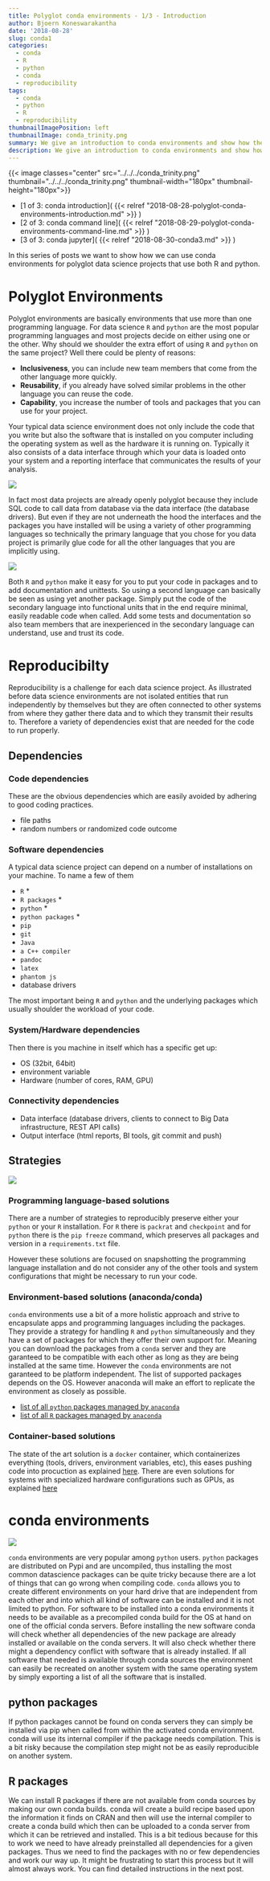 ```yaml
---
title: Polyglot conda environments - 1/3 - Introduction
author: Bjoern Koneswarakantha
date: '2018-08-28'
slug: conda1
categories:
  - conda
  - R
  - python
  - conda
  - reproducibility
tags:
  - conda
  - python
  - R
  - reproducibility
thumbnailImagePosition: left
thumbnailImage: conda_trinity.png
summary: We give an introduction to conda environments and show how they can be used to maintain reproducibility in polyglot data projects using both R and python.
description: We give an introduction to conda environments and show how they can be used to maintain reproducibility in polyglot data projects using both R and python.
---
```


{{< image classes="center" src="../../../conda_trinity.png" thumbnail="../../../conda_trinity.png" thumbnail-width="180px" thumbnail-height="180px">}}


- [1 of 3: conda introduction]( {{< relref "2018-08-28-polyglot-conda-environments-introduction.md" >}}  )
- [2 of 3: conda command line]( {{< relref "2018-08-29-polyglot-conda-environments-command-line.md" >}}  )
- [3 of 3: conda jupyter]( {{< relref "2018-08-30-conda3.md" >}}  )

<!-- toc -->

In this series of posts we want to show how we can use conda environments for polyglot data science projects that use both
R and python.

# Polyglot Environments

Polyglot environments are basically environments that use more than one programming language. For data science `R` and
`python` are the most popular programming languages and most projects decide on either using one or the other. Why should
we shoulder the extra effort of using `R` and `python` on the same project? Well there could be plenty of reasons:

- **Inclusiveness**, you can include new team members that come from the other language more quickly.
- **Reusability**, if you already have solved similar problems in the other language you can reuse the code.
- **Capability**, you increase the number of tools and packages that you can use for your project.

Your typical data science environment does not only include the code that you write but also the software that is
installed on you computer including the operating system as well as the hardware it is running on.
Typically it also consists of a data interface through which your data is loaded onto your system
and a reporting interface that communicates the results of your analysis.

![](slide1.png)

In fact most data projects are already openly polyglot because they include SQL code to call data from
database via the data interface (the database drivers). But even if they are not underneath
the hood the interfaces and the packages you have installed will be using a variety of other
programming languages so technically the primary language that you chose for you data project
is primarily glue code for all the other languages that you are implicitly using.

![](slide2.png)

Both `R` and `python` make it easy for you to put your code in packages and to add documentation
and unittests. So using a second language can basically be seen as using yet another package.
Simply put the code of the secondary language into functional units that in the end require
minimal, easily readable code when called. Add some tests and documentation so also team members
that are inexperienced in the secondary language can understand, use and trust its code.

# Reproducibilty

Reproducibility is a challenge for each data science project. As illustrated before data science
environments are not isolated entities that run independently by themselves but they
are often connected to other systems from where they gather there data and to which they transmit
their results to. Therefore a variety of dependencies exist that are needed for the code to run properly.

## Dependencies

### Code dependencies
These are the obvious dependencies which are easily avoided by adhering to good coding practices.

- file paths
- random numbers or randomized code outcome

### Software dependencies
 A typical data science project can depend on a number of installations on your machine. To name a few of them

- `R` *
- `R packages` *
- `python` *
- `python packages` *
- `pip`
- `git`
- `Java`
- `a C++ compiler`
- `pandoc`
- `latex`
- `phantom js`
- database drivers

The most important being `R` and `python` and the underlying packages which usually shoulder the workload of your code.

### System/Hardware dependencies
Then there is you machine in itself which has a specific get up:

- OS (32bit, 64bit)
- environment variable
- Hardware (number of cores, RAM, GPU)

### Connectivity dependencies

- Data interface (database drivers, clients to connect to Big Data infrastructure, REST API calls)
- Output interface (html reports, BI tools, git commit and push)


## Strategies

![](slide3.png)

### Programming language-based solutions
There are a number of strategies to reproducibly preserve either your `python` or your `R` installation. For `R` there is `packrat` and `checkpoint` and for `python` there is the `pip freeze` command, which preserves all packages and version in a `requirements.txt` file.

However these solutions are focused on snapshotting the programming language installation and do not consider any of the other tools and system configurations that might be necessary to run your code.

### Environment-based solutions (anaconda/conda)
`conda` environments use a bit of a more holistic approach and strive to encapsulate apps and programming languages including the packages. They provide a strategy for handling `R` and `python` simultaneously and they have a set of packages for which they offer their own support for. Meaning you can download the packages from a `conda` server and they are garanteed to be compatible with each other as long as they are being installed at the same time. However the `conda` environments are not garanteed to be platform independent. The list of supported packages depends on the OS. However anaconda will make an effort to replicate the environment as closely as possible.

- [list of all `python` packages managed by `anaconda`](https://docs.anaconda.com/anaconda/packages/pkg-docs)
- [list of all `R` packages managed by `anaconda`](https://docs.anaconda.com/anaconda/packages/r-language-pkg-docs)


### Container-based solutions
The state of the art solution is a `docker` container, which containerizes everything (tools, drivers, environment variables, etc), this eases pushing code into procuction  as explained [here](https://www.dataquest.io/blog/docker-data-science/). There are even solutions for systems with specialized hardware configurations such as GPUs, as explained [here](https://indico.io/data-science-deployments-docker/)

# conda environments

![](slide4.png)

`conda` environments are very popular among `python` users. `python` packages are distributed on Pypi and are uncompiled,
thus installing the most common datascience packages can be quite tricky because there are a lot of things that can go wrong
when compiling code.
`conda` allows you to create different environments on your hard drive that are independent from each other and into which
all kind of software can be installed and it is not limited to python. For software to be installed into a conda environments
it needs to be available as a precompiled conda build for the OS at hand on one of the official conda servers. Before
installing the new software conda will check whether all dependencies of the new package are already installed
or available on the conda servers. It will also check whether there might a dependency conflict with software that
is already installed. If all software that needed is available through conda sources the environment can easily
be recreated on another system with the same operating system by simply exporting a list of all the software that is installed.

## python packages
If python packages cannot be found on conda servers they can simply be installed via pip when called from within
the activated conda environment. conda will use its internal compiler if the package needs compilation.
This is a bit risky because the compilation step might not be as easily reproducible on another system.

## R packages
We can install R packages if there are not available from conda sources by making our own conda builds.
conda will create a build recipe based upon the information it finds on CRAN and then will use the
internal compiler to create a conda build which then can be uploaded to a conda server from which it can be retrieved and installed.
This is a bit tedious because for this to work we need to have already preinstalled all dependencies for a given packages. Thus we need to find the packages with no or few dependencies and work our way up.
It might be frustrating to start this process but it will almost always work. You can find detailed instructions in the next post.




